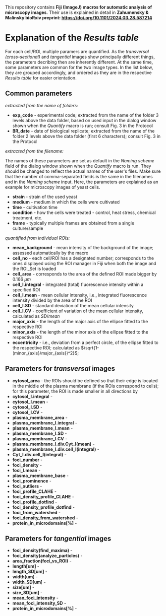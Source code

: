 This repository contains **Fiji (ImageJ) macros for automatic analysis of microscopy images**. Their use is explained in detail in **Zahumensky & Malinsky bioRxiv preprint: https://doi.org/10.1101/2024.03.28.587214**

# **Explanation of the *Results table***  
For each cell/ROI, multiple paramers are quantified. As the *transversal (cross-sectional)* and *tangential* images show principally different things, the parameters decribing then are inherently different. At the same time, some parameters are common for the two image types. In the list below, they are grouped accordingly, and ordered as they are in the respective *Results table* for easier orientation.

## **Common parameters**
*extracted from the name of folders:*
- **exp_code** - experimental code; extracted from the name of the folder 3 levels above the data folder, based on used input in the dialog window shown when the *Quantify* macro is run; consult Fig. 3 in the Protocol
- **BR_date** - date of biological replicate; extracted from the name of the folder 2 levels above the data folder (first 6 characters); consult Fig. 3 in the Protocol

*extracted from the filename:*

The names of these parameters are set as default in the *Naming scheme* field of the dialog window shown when the *Quantify* macro is run. They should be changed to reflect the actual names of the user's files. Make sure that the number of comma-separated fields is the same in the filenames and in the *Naming scheme* input. Here, the parameters are explained as an example for microscopy images of yeast cells.

- **strain** - strain of the used yeast
- **medium** - medium in which the cells were cultivated
- **time** - cultivation time
- **condition** - how the cells were treated - control, heat stress, chemical treatment, etc.
- **frame** - typically multiple frames are obtained from a single culture/sample

*quantified from individual ROIs:*
- **mean_background** - mean intensity of the background of the image; assessed automatically by the macro
- **cell_no** - each cell/ROI has a designated number; corresponds to the ones displayed using the ROI manager in Fiji when both the image and the ROI_Set is loaded
- **cell_area** - corresponds to the area of the defined ROI made bigger by 0.166 $\mu m$
- **cell_I.integral** - integrated (total) fluorescence intensity within a specified ROI
- **cell_I.mean** - mean cellular intensity, i.e., integrated fluorescence intensity divided by the area of the ROI
- **cell_I.SD** - standard deviation of the mean cellular intensity
- **cell_I.CV** - coefficient of variation of the mean cellular intensity, calculated as $SD/mean$
- **major_axis** - the length of the major axis of the ellipse fitted to the respective ROI
- **minor_axis** - the length of the minor axis of the ellipse fitted to the respective ROI
- **eccentricity** - i.e., deviation from a perfect circle, of the ellipse fitted to the respective ROI; calculated as $\sqrt{1-(minor_{axis}/major_{axis})^2}$;


## **Parameters for *transversal* images**
- **cytosol_area** - the ROIs should be defined so that their edge is located in the middle of the plasma membrane (if the ROIs correspond to cells); for this parameter, the ROI is made smaller in all directions by 
- **cytosol_I.integral** - 
- **cytosol_I.mean** - 
- **cytosol_I.SD** - 
- **cytosol_I.CV** - 
- **plasma_membrane_area** - 
- **plasma_membrane_I.integral** - 
- **plasma_membrane_I.mean** - 
- **plasma_membrane_I.SD** - 
- **plasma_membrane_I.CV** - 
- **plasma_membrane_I.div.Cyt_I(mean)** - 
- **plasma_membrane_I.div.cell_I(integral)** - 
- **Cyt_I.div.cell_I(integral)** - 
- **foci_number** - 
- **foci_density** - 
- **foci_I.mean** - 
- **plasma_membrane_base** - 
- **foci_prominence** - 
- **foci_outliers** - 
- **foci_profile_CLAHE** - 
- **foci_density_profile_CLAHE** - 
- **foci_profile_dotfind** - 
- **foci_density_profile_dotfind** - 
- **foci_from_watershed** - 
- **foci_density_from_watershed** - 
- **protein_in_microdomains[%]** - 

## **Parameters for *tangential* images**
- **foci_density(find_maxima)** - 
- **foci_density(analyze_particles)** - 
- **area_fraction(foci_vs_ROI)** - 
- **length[um]** - 
- **length_SD[um]** - 
- **width[um]** - 
- **width_SD[um]** - 
- **size[um]** - 
- **size_SD[um]** - 
- **mean_foci_intensity** - 
- **mean_foci_intensity_SD** - 
- **protein_in_microdomains[%]** - 
